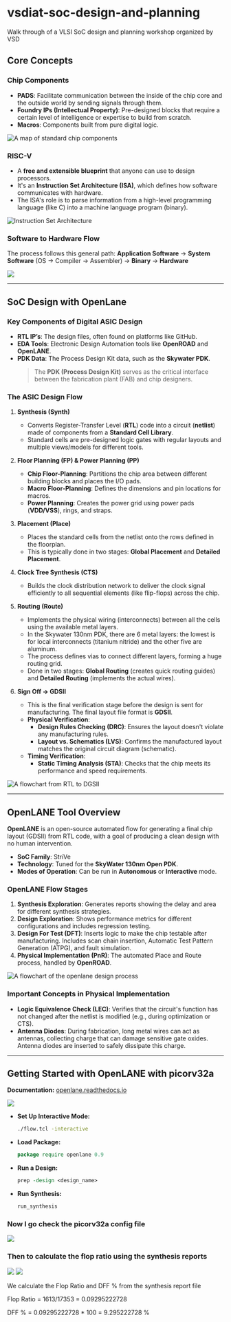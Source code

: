 # vsdiat-soc-design-and-planning
Walk through of a VLSI SoC design and planning workshop organized by VSD


## Core Concepts

### Chip Components
* **PADS**: Facilitate communication between the inside of the chip core and the outside world by sending signals through them.
* **Foundry IPs (Intellectual Property)**: Pre-designed blocks that require a certain level of intelligence or expertise to build from scratch.
* **Macros**: Components built from pure digital logic.

![A map of standard chip components](./Images/chipcomponents.png)

### RISC-V
* A **free and extensible blueprint** that anyone can use to design processors.
* It's an **Instruction Set Architecture (ISA)**, which defines how software communicates with hardware.
* The ISA's role is to parse information from a high-level programming language (like C) into a machine language program (binary).

![Instruction Set Architecture](./Images/isariscv.png)

### Software to Hardware Flow
The process follows this general path:
**Application Software** → **System Software** (OS → Compiler → Assembler) → **Binary** → **Hardware**

![](./Images/codeflow.png)

---

## SoC Design with OpenLane

### Key Components of Digital ASIC Design
* **RTL IP’s**: The design files, often found on platforms like GitHub.
* **EDA Tools**: Electronic Design Automation tools like **OpenROAD** and **OpenLANE**.
* **PDK Data**: The Process Design Kit data, such as the **Skywater PDK**.
    > The **PDK (Process Design Kit)** serves as the critical interface between the fabrication plant (FAB) and chip designers.

### The ASIC Design Flow
1.  **Synthesis (Synth)**
    * Converts Register-Transfer Level (**RTL**) code into a circuit (**netlist**) made of components from a **Standard Cell Library**.
    * Standard cells are pre-designed logic gates with regular layouts and multiple views/models for different tools.

2.  **Floor Planning (FP) & Power Planning (PP)**
    * **Chip Floor-Planning**: Partitions the chip area between different building blocks and places the I/O pads.
    * **Macro Floor-Planning**: Defines the dimensions and pin locations for macros.
    * **Power Planning**: Creates the power grid using power pads (**VDD/VSS**), rings, and straps.

3.  **Placement (Place)**
    * Places the standard cells from the netlist onto the rows defined in the floorplan.
    * This is typically done in two stages: **Global Placement** and **Detailed Placement**.

4.  **Clock Tree Synthesis (CTS)**
    * Builds the clock distribution network to deliver the clock signal efficiently to all sequential elements (like flip-flops) across the chip.

5.  **Routing (Route)**
    * Implements the physical wiring (interconnects) between all the cells using the available metal layers.
    * In the Skywater 130nm PDK, there are 6 metal layers: the lowest is for local interconnects (titanium nitride) and the other five are aluminum.
    * The process defines vias to connect different layers, forming a huge routing grid.
    * Done in two stages: **Global Routing** (creates quick routing guides) and **Detailed Routing** (implements the actual wires).

6.  **Sign Off → GDSII**
    * This is the final verification stage before the design is sent for manufacturing. The final layout file format is **GDSII**.
    * **Physical Verification**:
        * **Design Rules Checking (DRC)**: Ensures the layout doesn't violate any manufacturing rules.
        * **Layout vs. Schematics (LVS)**: Confirms the manufactured layout matches the original circuit diagram (schematic).
    * **Timing Verification**:
        * **Static Timing Analysis (STA)**: Checks that the chip meets its performance and speed requirements.

![A flowchart from RTL to DGSII](./Images/rtltogdsiiflow.png)

---

## OpenLANE Tool Overview

**OpenLANE** is an open-source automated flow for generating a final chip layout (GDSII) from RTL code, with a goal of producing a clean design with no human intervention.

* **SoC Family**: StriVe
* **Technology**: Tuned for the **SkyWater 130nm Open PDK**.
* **Modes of Operation**: Can be run in **Autonomous** or **Interactive** mode.

### OpenLANE Flow Stages
1.  **Synthesis Exploration**: Generates reports showing the delay and area for different synthesis strategies.
2.  **Design Exploration**: Shows performance metrics for different configurations and includes regression testing.
3.  **Design For Test (DFT)**: Inserts logic to make the chip testable after manufacturing. Includes scan chain insertion, Automatic Test Pattern Generation (ATPG), and fault simulation.
4.  **Physical Implementation (PnR)**: The automated Place and Route process, handled by **OpenROAD**.

![A flowchart of the openlane design process](./Images/openlaneflow.png)


### Important Concepts in Physical Implementation
* **Logic Equivalence Check (LEC)**: Verifies that the circuit's function has not changed after the netlist is modified (e.g., during optimization or CTS).
* **Antenna Diodes**: During fabrication, long metal wires can act as antennas, collecting charge that can damage sensitive gate oxides. Antenna diodes are inserted to safely dissipate this charge.

---

## Getting Started with OpenLANE with picorv32a

**Documentation:** [openlane.readthedocs.io](https://openlane.readthedocs.io/en/latest/usage/index.html)

![](./Images/startingopenlane.png)

* **Set Up Interactive Mode:**
    ```bash
    ./flow.tcl -interactive
    ```
* **Load Package:**
    ```tcl
    package require openlane 0.9
    ```
* **Run a Design:**
    ```tcl
    prep -design <design_name>
    ```
* **Run Synthesis:**
    ```tcl
    run_synthesis
    ```

### Now I go check the picorv32a config file

![](./Images/checkingpicorv32aconfig.png)

### Then to calculate the flop ratio using the synthesis reports

![](./Images/synthstatcells.png)
![](./Images/synthstatdff.png)

We calculate the Flop Ratio and DFF % from the synthesis report file

Flop Ratio = 1613/17353 = 0.09295222728

DFF % = 0.09295222728 * 100 = 9.295222728 %

